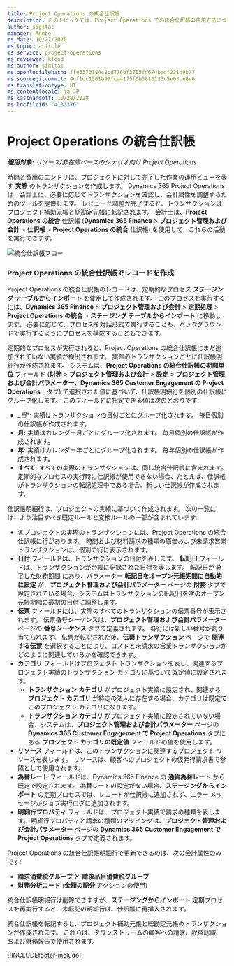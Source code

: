 ```yaml
---
title: Project Operations の統合仕訳帳
description: このトピックでは、Project Operations での統合仕訳帳の使用方法について説明します。
author: sigitac
manager: Annbe
ms.date: 10/27/2020
ms.topic: article
ms.service: project-operations
ms.reviewer: kfend
ms.author: sigitac
ms.openlocfilehash: ffe3373184c8cd776bf3705fd674bedf221d9b77
ms.sourcegitcommit: 4cf1dc1561b92fca4175f0b3813133c5e63ce8e6
ms.translationtype: HT
ms.contentlocale: ja-JP
ms.lasthandoff: 10/28/2020
ms.locfileid: "4133376"
---
```

# <a name="integration-journal-in-project-operations"></a>Project Operations の統合仕訳帳

_**適用対象:** リソース/非在庫ベースのシナリオ向け Project Operations_

時間と費用のエントリは、プロジェクトに対して完了した作業の運用ビューを表す **実際** のトランザクションを作成します。 Dynamics 365 Project Operations は、会計士に、必要に応じてトランザクションを確認し、会計属性を調整するためのツールを提供します。 レビューと調整が完了すると、トランザクションはプロジェクト補助元帳と総勘定元帳に転記されます。 会計士は、**Project Operations の統合** 仕訳帳 (**Dynamics 365 Finance** > **プロジェクト管理および会計** > **仕訳帳** > **Project Operations の統合** 仕訳帳) を使用して、これらの活動を実行できます。

![統合仕訳帳フロー](./media/IntegrationJournal.png)

### <a name="create-records-in-the-project-operations-integration-journal"></a>Project Operations の統合仕訳帳でレコードを作成

Project Operations の統合仕訳帳のレコードは、定期的なプロセス **ステージング テーブルからインポート** を使用して作成されます。 このプロセスを実行するには、**Dynamics 365 Finance** > **プロジェクト管理および会計** > **定期処理** > **Project Operations の統合** > **ステージング テーブルからインポート** に移動します。 必要に応じて、プロセスを対話形式で実行することも、バックグラウンドで実行するようにプロセスを構成することもできます。

定期的なプロセスが実行されると、Project Operations の統合仕訳帳にまだ追加されていない実績が検出されます。 実際のトランザクションごとに仕訳帳明細行が作成されます。
システムは、**Project Operations の統合仕訳帳の期間単位** フィールド (**財務** > **プロジェクト管理および会計** > **設定** > **プロジェクト管理および会計パラメーター**、**Dynamics 365 Customer Engagement の Project Operations** _ タブ) で選択された値に基づいて、仕訳帳明細行を個別の仕訳帳にグループ化します。 このフィールドに指定できる値は次のとおりです:

  - _*日**: 実績はトランザクションの日付ごとにグループ化されます。 毎日個別の仕訳帳が作成されます。
  - **月**: 実績はカレンダー月ごとにグループ化されます。 毎月個別の仕訳帳が作成されます。
  - **年**: 実績はカレンダー年ごとにグループ化されます。 毎年個別の仕訳帳が作成されます。
  - **すべて**: すべての実際のトランザクションは、同じ統合仕訳帳に含まれます。 定期的なプロセスの実行時に仕訳帳が使用できない場合、たとえば、仕訳帳がトランザクションの転記処理中である場合、新しい仕訳帳が作成されます。

仕訳帳明細行は、プロジェクトの実績に基づいて作成されます。 次の一覧には、より注目すべき既定ルールと変換ルールの一部が含まれています:

  - 各プロジェクトの実際のトランザクションには、Project Operations の統合仕訳帳に行があります。 時間および材料請求の種類の原価および未請求営業トランザクションは、個別の行に表示されます。
  - **日付** フィールドは、トランザクションの日付を表します。 **転記日** フィールドは、トランザクションが台帳に記録された日付を表します。 転記日が [終了した財務期間](https://docs.microsoft.com/dynamics365/finance/general-ledger/close-general-ledger-at-period-end) にあり、パラメーター **転記日をオープン元帳期間に自動的に設定** が、**プロジェクト管理および会計パラメーター** ページの **財務** タブで設定されている場合、システムはトランザクションの転記日を次のオープン元帳期間の最初の日付に調整します。
  - **伝票** フィールドには、実際のすべてのトランザクションの伝票番号が表示されます。 伝票番号シーケンスは、**プロジェクト管理および会計パラメーター** ページの **番号シーケンス** タブで定義されます。 各行には新しい番号が割り当てられます。 伝票が転記された後、**伝票トランザクション** ページで **関連する伝票** を選択することにより、コストと未請求の営業トランザクションがどのように関連しているかを確認できます。
  - **カテゴリ** フィールドはプロジェクト トランザクションを表し、関連するプロジェクト実績のトランザクション カテゴリに基づいて既定値に設定されます。
    - **トランザクション カテゴリ** がプロジェクト実績に設定され、関連する **プロジェクト カテゴリ** が特定の法人に存在する場合、カテゴリは既定でこのプロジェクト カテゴリになります。
    - **トランザクション カテゴリ** がプロジェクト実績に設定されていない場合、システムは、**プロジェクト管理および会計パラメーター** ページの **Dynamics 365 Customer Engagement で Project Operations** タブにある **プロジェクト カテゴリの既定値** フィールドの値を使用します。
  - **リソース** フィールドは、このトランザクションに関連するプロジェクト リソースを表します。 リソースは、顧客へのプロジェクトの仮発行請求書で参照として使用されます。
  - **為替レート** フィールドは、Dynamics 365 Finance の **通貨為替レート** から既定で設定されます。 為替レートの設定がない場合、**ステージングからインポート** の定期プロセスでは、レコードが仕訳帳に追加されず、エラー メッセージがジョブ実行ログに追加されます。
  - **明細行プロパティ** フィールドは、プロジェクト実績で請求の種類を表します。 明細行プロパティと請求の種類のマッピングは、**プロジェクト管理および会計パラメーター** ページの **Dynamics 365 Customer Engagement で Project Operations** タブで定義されます。

Project Operations の統合仕訳帳明細行で更新できるのは、次の会計属性のみです:

- **請求消費税グループ** と **請求品目消費税グループ**
- **財務分析コード** (**金額の配分** アクションの使用)

統合仕訳帳明細行は削除できますが、**ステージングからインポート** 定期プロセスを再実行すると、未転記の明細行は、仕訳帳に再挿入されます。

統合仕訳帳を転記すると、プロジェクト補助元帳と総勘定元帳のトランザクションが作成されます。 これらは、ダウンストリームの顧客への請求、収益認識、および財務報告で使用されます。


[!INCLUDE[footer-include](../includes/footer-banner.md)]